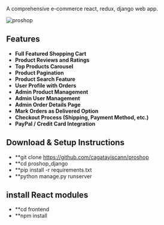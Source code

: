 A comprehensive e-commerce react, redux, django web app.

![proshop](https://github.com/cagatayiscann/proshop/assets/64129421/7643f930-83d0-48d1-be74-d6989bbfba36)


## Features

- **Full Featured Shopping Cart**
- **Product Reviews and Ratings**
- **Top Products Carousel**
- **Product Pagination**
- **Product Search Feature**
- **User Profile with Orders**
- **Admin Product Management**
- **Admin User Management**
- **Admin Order Details Page**
- **Mark Orders as Delivered Option**
- **Checkout Process (Shipping, Payment Method, etc.)**
- **PayPal / Credit Card Integration**

## Download & Setup Instructions


- **git clone https://github.com/cagatayiscann/proshop
- **cd proshop_django
- **pip install -r requirements.txt
- **python manage.py runserver

## install React modules
- **cd frontend
- **npm install
